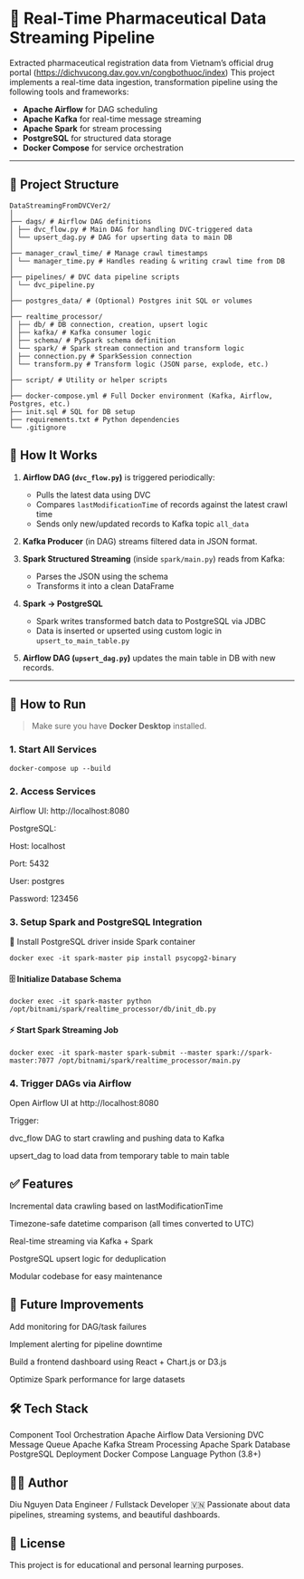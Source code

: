 # 💊 Real-Time Pharmaceutical Data Streaming Pipeline
Extracted pharmaceutical registration data from Vietnam’s official drug portal (https://dichvucong.dav.gov.vn/congbothuoc/index)
This project implements a real-time data ingestion, transformation pipeline using the following tools and frameworks:

- **Apache Airflow** for DAG scheduling
- **Apache Kafka** for real-time message streaming
- **Apache Spark** for stream processing
- **PostgreSQL** for structured data storage
- **Docker Compose** for service orchestration

---

## 📁 Project Structure
```
DataStreamingFromDVCVer2/
│
├── dags/ # Airflow DAG definitions
│ ├── dvc_flow.py # Main DAG for handling DVC-triggered data
│ └── upsert_dag.py # DAG for upserting data to main DB
│
├── manager_crawl_time/ # Manage crawl timestamps
│ └── manager_time.py # Handles reading & writing crawl time from DB
│
├── pipelines/ # DVC data pipeline scripts
│ └── dvc_pipeline.py
│
├── postgres_data/ # (Optional) Postgres init SQL or volumes
│
├── realtime_processor/
│ ├── db/ # DB connection, creation, upsert logic
│ ├── kafka/ # Kafka consumer logic
│ ├── schema/ # PySpark schema definition
│ └── spark/ # Spark stream connection and transform logic
│ ├── connection.py # SparkSession connection
│ └── transform.py # Transform logic (JSON parse, explode, etc.)
│
├── script/ # Utility or helper scripts
│
├── docker-compose.yml # Full Docker environment (Kafka, Airflow, Postgres, etc.)
├── init.sql # SQL for DB setup
├── requirements.txt # Python dependencies
└── .gitignore

```

## 🚀 How It Works

1. **Airflow DAG (`dvc_flow.py`)** is triggered periodically:
   - Pulls the latest data using DVC
   - Compares `lastModificationTime` of records against the latest crawl time
   - Sends only new/updated records to Kafka topic `all_data`

2. **Kafka Producer** (in DAG) streams filtered data in JSON format.

3. **Spark Structured Streaming** (inside `spark/main.py`) reads from Kafka:
   - Parses the JSON using the schema
   - Transforms it into a clean DataFrame

4. **Spark → PostgreSQL**
   - Spark writes transformed batch data to PostgreSQL via JDBC
   - Data is inserted or upserted using custom logic in `upsert_to_main_table.py`

5. **Airflow DAG (`upsert_dag.py`)** updates the main table in DB with new records.

---

## 🧪 How to Run

> Make sure you have **Docker Desktop** installed.

### 1. Start All Services

```
docker-compose up --build
```

### 2. Access Services
Airflow UI: http://localhost:8080

PostgreSQL:

Host: localhost

Port: 5432

User: postgres

Password: 123456

### 3. Setup Spark and PostgreSQL Integration
🐘 Install PostgreSQL driver inside Spark container
```
docker exec -it spark-master pip install psycopg2-binary
```
#### 🗄️ Initialize Database Schema
```
docker exec -it spark-master python /opt/bitnami/spark/realtime_processor/db/init_db.py
```
#### ⚡ Start Spark Streaming Job
```
docker exec -it spark-master spark-submit --master spark://spark-master:7077 /opt/bitnami/spark/realtime_processor/main.py
```
### 4. Trigger DAGs via Airflow
Open Airflow UI at http://localhost:8080

Trigger:

dvc_flow DAG to start crawling and pushing data to Kafka

upsert_dag to load data from temporary table to main table


## ✅ Features
Incremental data crawling based on lastModificationTime

Timezone-safe datetime comparison (all times converted to UTC)

Real-time streaming via Kafka + Spark

PostgreSQL upsert logic for deduplication

Modular codebase for easy maintenance

## 📌 Future Improvements
Add monitoring for DAG/task failures

Implement alerting for pipeline downtime

Build a frontend dashboard using React + Chart.js or D3.js

Optimize Spark performance for large datasets

## 🛠️ Tech Stack
Component	Tool
Orchestration	Apache Airflow
Data Versioning	DVC
Message Queue	Apache Kafka
Stream Processing	Apache Spark
Database	PostgreSQL
Deployment	Docker Compose
Language	Python (3.8+)

## 👨‍💻 Author
Diu Nguyen
Data Engineer / Fullstack Developer
🇻🇳 Passionate about data pipelines, streaming systems, and beautiful dashboards.

## 📄 License
This project is for educational and personal learning purposes.

